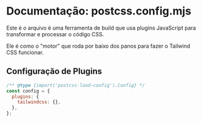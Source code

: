 # Documentação: postcss.config.mjs

Este é o arquivo é uma ferramenta de build que usa plugins JavaScript para transformar e processar o código CSS.

Ele é como o "motor" que roda por baixo dos panos para fazer o Tailwind CSS funcionar.

## Configuração de Plugins

```javascript
/** @type {import('postcss-load-config').Config} */
const config = {
  plugins: {
    tailwindcss: {},
  },
};
```
